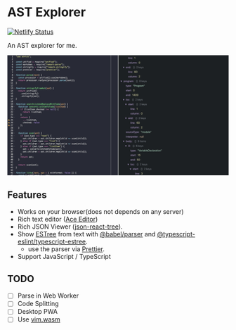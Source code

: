# AST Explorer

[![Netlify Status](https://api.netlify.com/api/v1/badges/1cfd2d99-31b9-4988-ad6e-75589a920de8/deploy-status)](https://app.netlify.com/sites/ast-explorer/deploys)

An AST explorer for me.

![screenshot](./resources/screenshot.jpg)

## Features

-   Works on your browser(does not depends on any server)
-   Rich text editor ([Ace Editor](https://ace.c9.io))
-   Rich JSON Viewer ([json-react-tree](https://www.npmjs.com/package/react-json-tree)).
-   Show [ESTree](https://github.com/estree/estree) from text with [@babel/parser](https://babeljs.io/docs/en/babel-parser) and [@typescript-eslint/typescript-estree](https://github.com/typescript-eslint/typescript-eslint/tree/master/packages/typescript-estree).
    -   use the parser via [Prettier](https://prettier.io).
-   Support JavaScript / TypeScript

## TODO

-   [ ] Parse in Web Worker
-   [ ] Code Splitting
-   [ ] Desktop PWA
-   [ ] Use [vim.wasm](https://github.com/rhysd/vim.wasm)
